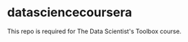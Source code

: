 datasciencecoursera
===================

This repo is required for The Data Scientist's Toolbox course.

